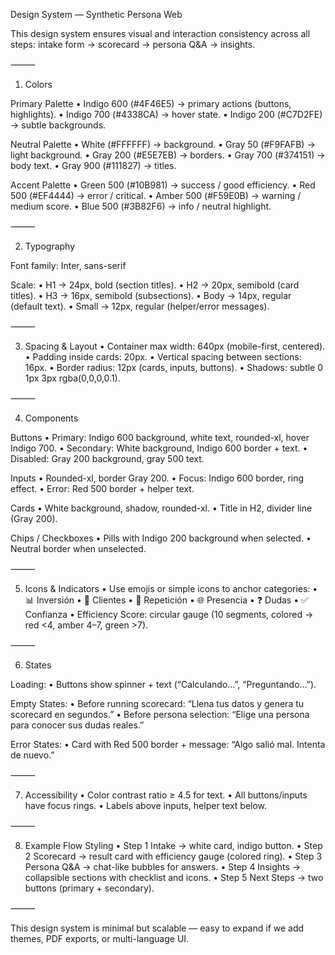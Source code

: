 Design System — Synthetic Persona Web

This design system ensures visual and interaction consistency across all steps: intake form → scorecard → persona Q&A → insights.

⸻

1. Colors

Primary Palette
  • Indigo 600 (#4F46E5) → primary actions (buttons, highlights).
  • Indigo 700 (#4338CA) → hover state.
  • Indigo 200 (#C7D2FE) → subtle backgrounds.

Neutral Palette
  • White (#FFFFFF) → background.
  • Gray 50 (#F9FAFB) → light background.
  • Gray 200 (#E5E7EB) → borders.
  • Gray 700 (#374151) → body text.
  • Gray 900 (#111827) → titles.

Accent Palette
  • Green 500 (#10B981) → success / good efficiency.
  • Red 500 (#EF4444) → error / critical.
  • Amber 500 (#F59E0B) → warning / medium score.
  • Blue 500 (#3B82F6) → info / neutral highlight.

⸻

2. Typography

Font family: Inter, sans-serif

Scale:
  • H1 → 24px, bold (section titles).
  • H2 → 20px, semibold (card titles).
  • H3 → 16px, semibold (subsections).
  • Body → 14px, regular (default text).
  • Small → 12px, regular (helper/error messages).

⸻

3. Spacing & Layout
  • Container max width: 640px (mobile-first, centered).
  • Padding inside cards: 20px.
  • Vertical spacing between sections: 16px.
  • Border radius: 12px (cards, inputs, buttons).
  • Shadows: subtle 0 1px 3px rgba(0,0,0,0.1).

⸻

4. Components

Buttons
  • Primary: Indigo 600 background, white text, rounded-xl, hover Indigo 700.
  • Secondary: White background, Indigo 600 border + text.
  • Disabled: Gray 200 background, gray 500 text.

Inputs
  • Rounded-xl, border Gray 200.
  • Focus: Indigo 600 border, ring effect.
  • Error: Red 500 border + helper text.

Cards
  • White background, shadow, rounded-xl.
  • Title in H2, divider line (Gray 200).

Chips / Checkboxes
  • Pills with Indigo 200 background when selected.
  • Neutral border when unselected.

⸻

5. Icons & Indicators
  • Use emojis or simple icons to anchor categories:
  • 📊 Inversión
  • 👥 Clientes
  • 🔄 Repetición
  • 🌐 Presencia
  • ❓ Dudas
  • ✅ Confianza
  • Efficiency Score: circular gauge (10 segments, colored → red <4, amber 4–7, green >7).

⸻

6. States

Loading:
  • Buttons show spinner + text (“Calculando…”, “Preguntando…”).

Empty States:
  • Before running scorecard: “Llena tus datos y genera tu scorecard en segundos.”
  • Before persona selection: “Elige una persona para conocer sus dudas reales.”

Error States:
  • Card with Red 500 border + message: “Algo salió mal. Intenta de nuevo.”

⸻

7. Accessibility
  • Color contrast ratio ≥ 4.5 for text.
  • All buttons/inputs have focus rings.
  • Labels above inputs, helper text below.

⸻

8. Example Flow Styling
  • Step 1 Intake → white card, indigo button.
  • Step 2 Scorecard → result card with efficiency gauge (colored ring).
  • Step 3 Persona Q&A → chat-like bubbles for answers.
  • Step 4 Insights → collapsible sections with checklist and icons.
  • Step 5 Next Steps → two buttons (primary + secondary).

⸻

This design system is minimal but scalable — easy to expand if we add themes, PDF exports, or multi-language UI.